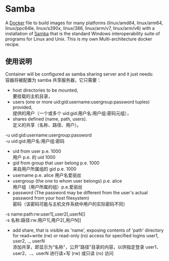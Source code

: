 # Samba

A [Docker](http://docker.com) file to build images for many platforms (linux/amd64, linux/arm64, linux/ppc64le, linux/s390x, linux/386, linux/arm/v7, linux/arm/v6) with a installation of [Samba](https://www.samba.org/) that is the standard Windows interoperability suite of programs for Linux and Unix. This is my own Multi-architecture docker recipe.

## 使用说明

Container will be configured as samba sharing server and it just needs:  
容器将被配置为 samba 共享服务器，它只需要：

- host directories to be mounted,  
    要挂载的主机目录，
- users (one or more uid:gid:username:usergroup:password tuples) provided,  
    提供的用户（一个或多个 uid:gid:用户名:用户组:密码元组），
- shares defined (name, path, users).  
    定义的共享（名称、路径、用户）。

\-u uid:gid:username:usergroup:password  
\-u uid:gid:用户名:用户组:密码

- uid from user p.e. 1000  
    用户 p.e. 的 uid 1000
- gid from group that user belong p.e. 1000  
    来自用户所属组的 gid p.e. 1000
- username p.e. alice 用户名爱丽丝
- usergroup (the one to whom user belongs) p.e. alice  
    用户组（用户所属的组）p.e.爱丽丝
- password (The password may be different from the user's actual password from your host filesystem)  
    密码（该密码可能与主机文件系统中用户的实际密码不同）

\-s name:path:rw:user1\[,user2\[,userN\]\]  
\-s 名称:路径:rw:用户1\[,用户2\[,用户N\]\]

- add share, that is visible as 'name', exposing contents of 'path' directory for read+write (rw) or read-only (ro) access for specified logins user1, user2, .., userN  
    添加共享，即显示为“名称”，公开“路径”目录的内容，以供指定登录 user1、user2、..、userN 进行读+写 (rw) 或只读 (ro) 访问
